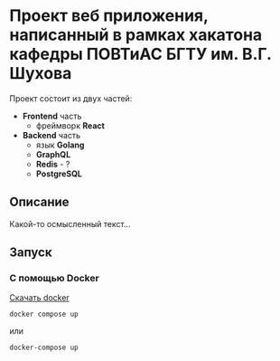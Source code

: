 # Проект веб приложения, написанный в рамках хакатона кафедры **ПОВТиАС БГТУ им. В.Г. Шухова**

Проект состоит из двух частей:

- **Frontend** часть
  - фреймворк **React**
- **Backend** часть
  - язык **Golang**
  - **GraphQL**
  - **Redis** - ?
  - **PostgreSQL**

## Описание

Какой-то осмысленный текст...

## Запуск

### С помощью **Docker**

[Скачать docker](https://www.docker.com/)

```shell
docker compose up
```

или

```shell
docker-compose up
```

